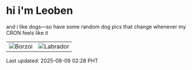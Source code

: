 # hi i'm Leoben

and i like dogs—so have some random dog pics that change whenever my CRON feels like it

|  |  |
|--------|----------|
| ![Borzoi](https://random-dog-vercel.vercel.app/api/random-borzoi?v=1754677700) | ![Labrador](https://random-dog-vercel.vercel.app/api/random-labrador?v=1754677700) |

Last updated: 2025-08-09 02:28 PHT
